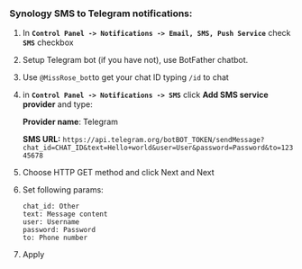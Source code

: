 ### Synology SMS to Telegram notifications:

1. In **`Control Panel -> Notifications -> Email, SMS, Push Service`**
 check **`SMS`** checkbox
2. Setup Telegram bot (if you have not), use BotFather chatbot. 
3. Use `@MissRose_bot`to get your chat ID typing `/id` to chat
4. in **`Control Panel -> Notifications -> SMS`** click **Add SMS service provider** and type:

	**Provider name**: Telegram 
	
	**SMS URL:** `https://api.telegram.org/botBOT_TOKEN/sendMessage?chat_id=CHAT_ID&text=Hello+world&user=User&password=Password&to=12345678`
5. Choose HTTP GET method and click Next and Next
6. Set following params:
	```
	chat_id: Other
	text: Message content
	user: Username
	password: Password
	to: Phone number
	```
7. Apply
